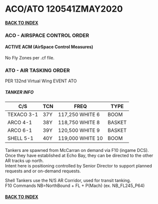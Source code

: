 # ACO/ATO 120541ZMAY2020

#### [BACK TO INDEX](https://daviddcs.github.io/nttr/) 

### ACO - AIRSPACE CONTROL ORDER

#### ACTIVE ACM (AirSpace Control Measures)
No Fly Zones per .cf file.

### ATO - AIR TASKING ORDER  

PER 132nd Virtual Wing EVENT ATO

##### TANKER INFO

 | C/S | TCN | FREQ | TYPE 
 | - | - | - | - |
 | TEXACO 3-1 | 37Y | 117,250 WHITE 6 | BOOM
 | ARCO 4-1 | 38Y | 118,750 WHITE 8 | BASKET
 | ARCO 6-1 | 39Y | 120,500 WHITE 9 | BASKET
 | SHELL 5-1 | 40Y | 119,000 WHITE 10 | BOOM

Tankers are spawned from McCarran on demand via F10 (ingame DCS).
Once they have established at Echo Bay, they can be directed to the other AR tracks up north.  
Intent here is positioning controlled by Senior Director to support planned requests and or on-demand requests. 

Shell Tankers use the N/S AR Corridor, used for transit tanking.  
F10 Commands NB=NorthBound + FL + P(Mach) (ex. NB_FL245_P64)  

#### [BACK TO INDEX](https://daviddcs.github.io/nttr/) 